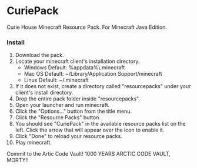 # CuriePack
Curie House Minecraft Resource Pack.  For Minecraft Java Edition.

### Install
1) Download the pack.
2) Locate your minecraft client's installation directory.
      * Windows Default: %appdata%\\.minecraft
      * Mac OS Default: ~/Library/Application Support/minecraft
      * Linux Default: ~/.minecraft
3) If it does not exist, create a directory called "resourcepacks" under your client's install directory. 
4) Drop the entire pack folder inside "resourcepacks".
5) Open your launcher and run minecraft.
6) Click the "Options..." button from the title menu.
7) Click the "Resource Packs" button.
8) You should see "CuriePack" in the available resource packs list on the left. Click the arrow that will appear over the icon to enable it.
9) Click "Done" to reload your resource packs.
10) Play minecraft.

Commit to the Artic Code Vault! 1000 YEARS ARCTIC CODE VAULT, MORTY!!
